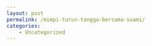 ```yaml
---
layout: post
permalink: /mimpi-turun-tangga-bersama-suami/
categories:
    - Uncategorized
---
```


